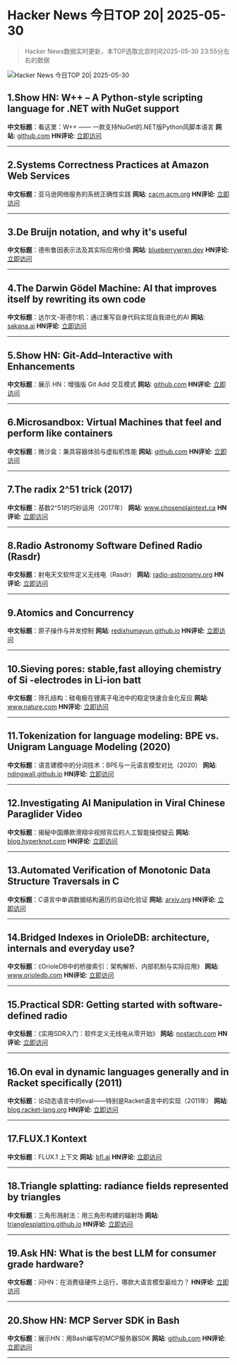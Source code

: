 # Hacker News 今日TOP 20| 2025-05-30

> Hacker News数据实时更新，本TOP选取北京时间2025-05-30 23:55分左右的数据

![Hacker News 今日TOP 20| 2025-05-30](https://img.chuhaix.com/2024/0910_imageFile-1665440404179-628424718_1725901191.png)

## 1.Show HN: W++ – A Python-style scripting language for .NET with NuGet support
**中文标题**：看这里：W++ —— 一款支持NuGet的.NET版Python风脚本语言
**网站**:  <a href='https://github.com/sinisterMage/WPlusPlus' target='_blank' rel='nofollow'>github.com</a>
**HN评论**:  <a href='https://news.ycombinator.com/item?id=44136884&utm_source=www.chuhaix.com' target='_blank' rel='nofollow'>立即访问</a>

---

## 2.Systems Correctness Practices at Amazon Web Services
**中文标题**：亚马逊网络服务的系统正确性实践
**网站**:  <a href='https://cacm.acm.org/practice/systems-correctness-practices-at-amazon-web-services/' target='_blank' rel='nofollow'>cacm.acm.org</a>
**HN评论**:  <a href='https://news.ycombinator.com/item?id=44135638&utm_source=www.chuhaix.com' target='_blank' rel='nofollow'>立即访问</a>

---

## 3.De Bruijn notation, and why it's useful
**中文标题**：德布鲁因表示法及其实际应用价值
**网站**:  <a href='https://blueberrywren.dev/blog/debruijn-explanation/' target='_blank' rel='nofollow'>blueberrywren.dev</a>
**HN评论**:  <a href='https://news.ycombinator.com/item?id=44137439&utm_source=www.chuhaix.com' target='_blank' rel='nofollow'>立即访问</a>

---

## 4.The Darwin Gödel Machine: AI that improves itself by rewriting its own code
**中文标题**：达尔文-哥德尔机：通过重写自身代码实现自我进化的AI
**网站**:  <a href='https://sakana.ai/dgm/' target='_blank' rel='nofollow'>sakana.ai</a>
**HN评论**:  <a href='https://news.ycombinator.com/item?id=44135369&utm_source=www.chuhaix.com' target='_blank' rel='nofollow'>立即访问</a>

---

## 5.Show HN: Git-Add–Interactive with Enhancements
**中文标题**：展示 HN：增强版 Git Add 交互模式
**网站**:  <a href='https://github.com/cwarden/git-add-interactive' target='_blank' rel='nofollow'>github.com</a>
**HN评论**:  <a href='https://news.ycombinator.com/item?id=44135738&utm_source=www.chuhaix.com' target='_blank' rel='nofollow'>立即访问</a>

---

## 6.Microsandbox: Virtual Machines that feel and perform like containers
**中文标题**：微沙盒：兼具容器体验与虚拟机性能
**网站**:  <a href='https://github.com/microsandbox/microsandbox' target='_blank' rel='nofollow'>github.com</a>
**HN评论**:  <a href='https://news.ycombinator.com/item?id=44135977&utm_source=www.chuhaix.com' target='_blank' rel='nofollow'>立即访问</a>

---

## 7.The radix 2^51 trick (2017)
**中文标题**：基数2^51的巧妙运用（2017年）
**网站**:  <a href='https://www.chosenplaintext.ca/articles/radix-2-51-trick.html' target='_blank' rel='nofollow'>www.chosenplaintext.ca</a>
**HN评论**:  <a href='https://news.ycombinator.com/item?id=44132673&utm_source=www.chuhaix.com' target='_blank' rel='nofollow'>立即访问</a>

---

## 8.Radio Astronomy Software Defined Radio (Rasdr)
**中文标题**：射电天文软件定义无线电（Rasdr）
**网站**:  <a href='https://radio-astronomy.org/rasdr' target='_blank' rel='nofollow'>radio-astronomy.org</a>
**HN评论**:  <a href='https://news.ycombinator.com/item?id=44134364&utm_source=www.chuhaix.com' target='_blank' rel='nofollow'>立即访问</a>

---

## 9.Atomics and Concurrency
**中文标题**：原子操作与并发控制
**网站**:  <a href='https://redixhumayun.github.io/systems/2024/01/03/atomics-and-concurrency.html' target='_blank' rel='nofollow'>redixhumayun.github.io</a>
**HN评论**:  <a href='https://news.ycombinator.com/item?id=44113706&utm_source=www.chuhaix.com' target='_blank' rel='nofollow'>立即访问</a>

---

## 10.Sieving pores: stable,fast alloying chemistry of Si -electrodes in Li-ion batt
**中文标题**：筛孔结构：硅电极在锂离子电池中的稳定快速合金化反应
**网站**:  <a href='https://www.nature.com/articles/s41467-025-60191-9' target='_blank' rel='nofollow'>www.nature.com</a>
**HN评论**:  <a href='https://news.ycombinator.com/item?id=44098688&utm_source=www.chuhaix.com' target='_blank' rel='nofollow'>立即访问</a>

---

## 11.Tokenization for language modeling: BPE vs. Unigram Language Modeling (2020)
**中文标题**：语言建模中的分词技术：BPE与一元语言模型对比（2020）
**网站**:  <a href='https://ndingwall.github.io/blog/tokenization' target='_blank' rel='nofollow'>ndingwall.github.io</a>
**HN评论**:  <a href='https://news.ycombinator.com/item?id=44134290&utm_source=www.chuhaix.com' target='_blank' rel='nofollow'>立即访问</a>

---

## 12.Investigating AI Manipulation in Viral Chinese Paraglider Video
**中文标题**：揭秘中国爆款滑翔伞视频背后的人工智能操控疑云
**网站**:  <a href='https://blog.hyperknot.com/p/investigating-ai-manipulation-in' target='_blank' rel='nofollow'>blog.hyperknot.com</a>
**HN评论**:  <a href='https://news.ycombinator.com/item?id=44137028&utm_source=www.chuhaix.com' target='_blank' rel='nofollow'>立即访问</a>

---

## 13.Automated Verification of Monotonic Data Structure Traversals in C
**中文标题**：C语言中单调数据结构遍历的自动化验证
**网站**:  <a href='https://arxiv.org/abs/2505.18818' target='_blank' rel='nofollow'>arxiv.org</a>
**HN评论**:  <a href='https://news.ycombinator.com/item?id=44110721&utm_source=www.chuhaix.com' target='_blank' rel='nofollow'>立即访问</a>

---

## 14.Bridged Indexes in OrioleDB: architecture, internals and everyday use?
**中文标题**：《OrioleDB中的桥接索引：架构解析、内部机制与实际应用》
**网站**:  <a href='https://www.orioledb.com/blog/orioledb-bridged-indexes' target='_blank' rel='nofollow'>www.orioledb.com</a>
**HN评论**:  <a href='https://news.ycombinator.com/item?id=44134728&utm_source=www.chuhaix.com' target='_blank' rel='nofollow'>立即访问</a>

---

## 15.Practical SDR: Getting started with software-defined radio
**中文标题**：《实用SDR入门：软件定义无线电从零开始》
**网站**:  <a href='https://nostarch.com/practical-sdr' target='_blank' rel='nofollow'>nostarch.com</a>
**HN评论**:  <a href='https://news.ycombinator.com/item?id=44131984&utm_source=www.chuhaix.com' target='_blank' rel='nofollow'>立即访问</a>

---

## 16.On eval in dynamic languages generally and in Racket specifically (2011)
**中文标题**：论动态语言中的eval——特别是Racket语言中的实现（2011年）
**网站**:  <a href='https://blog.racket-lang.org/2011/10/on-eval-in-dynamic-languages-generally.html' target='_blank' rel='nofollow'>blog.racket-lang.org</a>
**HN评论**:  <a href='https://news.ycombinator.com/item?id=44120480&utm_source=www.chuhaix.com' target='_blank' rel='nofollow'>立即访问</a>

---

## 17.FLUX.1 Kontext
**中文标题**：FLUX.1 上下文
**网站**:  <a href='https://bfl.ai/models/flux-kontext' target='_blank' rel='nofollow'>bfl.ai</a>
**HN评论**:  <a href='https://news.ycombinator.com/item?id=44128322&utm_source=www.chuhaix.com' target='_blank' rel='nofollow'>立即访问</a>

---

## 18.Triangle splatting: radiance fields represented by triangles
**中文标题**：三角形溅射法：用三角形构建的辐射场
**网站**:  <a href='https://trianglesplatting.github.io/' target='_blank' rel='nofollow'>trianglesplatting.github.io</a>
**HN评论**:  <a href='https://news.ycombinator.com/item?id=44132744&utm_source=www.chuhaix.com' target='_blank' rel='nofollow'>立即访问</a>

---

## 19.Ask HN: What is the best LLM for consumer grade hardware?
**中文标题**：问HN：在消费级硬件上运行，哪款大语言模型最给力？
**HN评论**:  <a href='https://news.ycombinator.com/item?id=44134896&utm_source=www.chuhaix.com' target='_blank' rel='nofollow'>立即访问</a>

---

## 20.Show HN: MCP Server SDK in Bash
**中文标题**：展示HN：用Bash编写的MCP服务器SDK
**网站**:  <a href='https://github.com/muthuishere/mcp-server-bash-sdk' target='_blank' rel='nofollow'>github.com</a>
**HN评论**:  <a href='https://news.ycombinator.com/item?id=44132823&utm_source=www.chuhaix.com' target='_blank' rel='nofollow'>立即访问</a>

---

